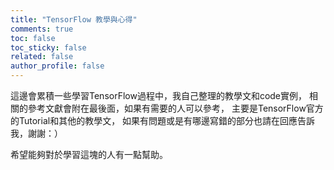 ```yaml
---
title: "TensorFlow 教學與心得"
comments: true
toc: false
toc_sticky: false
related: false
author_profile: false
---
```


這邊會累積一些學習TensorFlow過程中，我自己整理的教學文和code實例，
相關的參考文獻會附在最後面，如果有需要的人可以參考，
主要是TensorFlow官方的Tutorial和其他的教學文，
如果有問題或是有哪邊寫錯的部分也請在回應告訴我，謝謝：）

希望能夠對於學習這塊的人有一點幫助。





